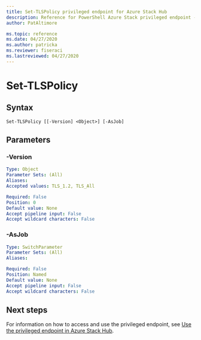 ```yaml
---
title: Set-TLSPolicy privileged endpoint for Azure Stack Hub
description: Reference for PowerShell Azure Stack privileged endpoint - Set-TLSPolicy
author: PatAltimore

ms.topic: reference
ms.date: 04/27/2020
ms.author: patricka
ms.reviewer: fiseraci
ms.lastreviewed: 04/27/2020
---
```


# Set-TLSPolicy

## Syntax

```
Set-TLSPolicy [[-Version] <Object>] [-AsJob]
```

## Parameters

### -Version
 

```yaml
Type: Object
Parameter Sets: (All)
Aliases:
Accepted values: TLS_1.2, TLS_All

Required: False
Position: 0
Default value: None
Accept pipeline input: False
Accept wildcard characters: False
```

### -AsJob


```yaml
Type: SwitchParameter
Parameter Sets: (All)
Aliases:

Required: False
Position: Named
Default value: None
Accept pipeline input: False
Accept wildcard characters: False
```

## Next steps

For information on how to access and use the privileged endpoint, see [Use the privileged endpoint in Azure Stack Hub](../../operator/azure-stack-privileged-endpoint.md).
